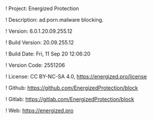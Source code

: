 ! Project: Energized Protection

! Description: ad.porn.malware blocking.

! Version: 6.0.1.20.09.255.12

! Build Version: 20.09.255.12

! Build Date: Fri, 11 Sep 20 12:06:20

! Version Code: 2551206

! License: CC BY-NC-SA 4.0, https://energized.pro/license

! Github: https://github.com/EnergizedProtection/block

! Gitlab: https://gitlab.com/EnergizedProtection/block


! Web: https://energized.pro
